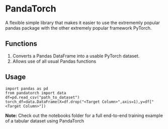 # PandaTorch 

A flexible simple library that makes it easier to use the extrememly popular pandas package with the other extremely popular framework PyTorch. 

## Functions

1. Converts a Pandas DataFrame into a usable PyTorch dataset.
2. Allows use of all usual Pandas functions

## Usage
```
import pandas as pd
from pandatorch import data
df=pd.read_csv("path_to_dataset")
torch_df=data.DataFrame(X=df.drop("<Target Column>",axis=1),y=df["<Target Column>"])
```

**Note:** Check out the notebooks folder for a full end-to-end training example of a tabular dataset using PandaTorch
